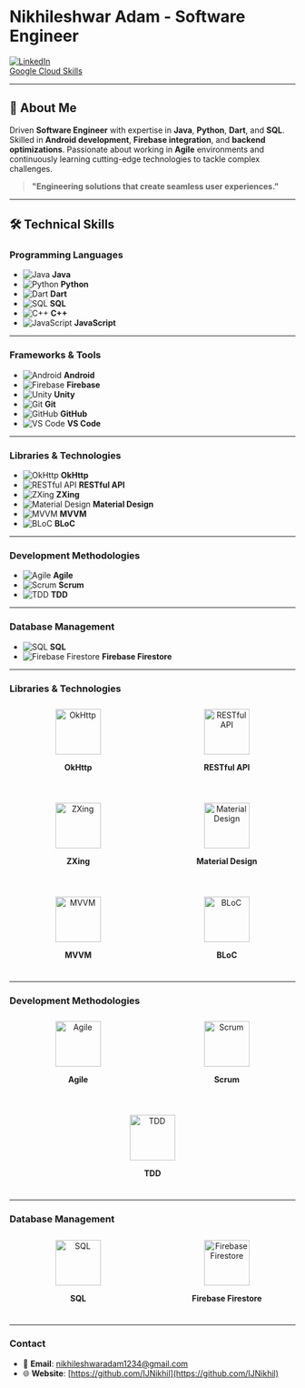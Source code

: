 # Nikhileshwar Adam - Software Engineer

[![LinkedIn](https://img.shields.io/badge/LinkedIn-Nikhileshwar%20Adam-blue)](https://www.linkedin.com/in/nikhileshwar-adam/)  
[Google Cloud Skills](https://www.cloudskillsboost.google/public_profiles/79a13a9b-031c-4e9e-bc2b-93ec856a3b3f)

---

## 📜 About Me
Driven **Software Engineer** with expertise in **Java**, **Python**, **Dart**, and **SQL**. Skilled in **Android development**, **Firebase integration**, and **backend optimizations**. Passionate about working in **Agile** environments and continuously learning cutting-edge technologies to tackle complex challenges.

> **"Engineering solutions that create seamless user experiences."**

---

## 🛠️ **Technical Skills**

### **Programming Languages**
- ![Java](https://img.icons8.com/fluency/50/000000/java.png) **Java**
- ![Python](https://img.icons8.com/fluency/50/000000/python.png) **Python**
- ![Dart](https://img.icons8.com/fluency/50/000000/dart.png) **Dart**
- ![SQL](https://img.icons8.com/fluency/50/000000/sql.png) **SQL**
- ![C++](https://img.icons8.com/fluency/50/000000/c-plus-plus.png) **C++**
- ![JavaScript](https://img.icons8.com/fluency/50/000000/javascript.png) **JavaScript**

---

### **Frameworks & Tools**
- ![Android](https://img.icons8.com/fluency/50/000000/android.png) **Android**
- ![Firebase](https://img.icons8.com/fluency/50/000000/firebase.png) **Firebase**
- ![Unity](https://img.icons8.com/fluency/50/000000/unity.png) **Unity**
- ![Git](https://img.icons8.com/fluency/50/000000/git.png) **Git**
- ![GitHub](https://img.icons8.com/fluency/50/000000/github.png) **GitHub**
- ![VS Code](https://img.icons8.com/fluency/50/000000/visual-studio-code.png) **VS Code**

---

### **Libraries & Technologies**
- ![OkHttp](https://img.icons8.com/fluency/50/000000/okhttp.png) **OkHttp**
- ![RESTful API](https://img.icons8.com/fluency/50/000000/api.png) **RESTful API**
- ![ZXing](https://img.icons8.com/fluency/50/000000/barcode.png) **ZXing**
- ![Material Design](https://img.icons8.com/fluency/50/000000/material.png) **Material Design**
- ![MVVM](https://img.icons8.com/fluency/50/000000/architecture.png) **MVVM**
- ![BLoC](https://img.icons8.com/fluency/50/000000/blocks.png) **BLoC**

---

### **Development Methodologies**
- ![Agile](https://img.icons8.com/fluency/50/000000/trello.png) **Agile**
- ![Scrum](https://img.icons8.com/fluency/50/000000/scrum.png) **Scrum**
- ![TDD](https://img.icons8.com/fluency/50/000000/jest.png) **TDD**

---

### **Database Management**
- ![SQL](https://img.icons8.com/fluency/50/000000/sql.png) **SQL**
- ![Firebase Firestore](https://img.icons8.com/fluency/50/000000/firebase.png) **Firebase Firestore**



---

### **Libraries & Technologies**
<div style="display: flex; flex-wrap: wrap; justify-content: space-around; gap: 20px; align-items: center;">

  <div style="flex: 1 1 150px; text-align: center; padding: 10px;">
    <img src="https://img.icons8.com/ios/50/000000/okhttp.png" alt="OkHttp" style="width: 80px; height: 80px;" />
    <p><strong>OkHttp</strong></p>
  </div>

  <div style="flex: 1 1 150px; text-align: center; padding: 10px;">
    <img src="https://img.icons8.com/ios/50/000000/api.png" alt="RESTful API" style="width: 80px; height: 80px;" />
    <p><strong>RESTful API</strong></p>
  </div>

  <div style="flex: 1 1 150px; text-align: center; padding: 10px;">
    <img src="https://img.icons8.com/ios/50/000000/barcode.png" alt="ZXing" style="width: 80px; height: 80px;" />
    <p><strong>ZXing</strong></p>
  </div>

  <div style="flex: 1 1 150px; text-align: center; padding: 10px;">
    <img src="https://img.icons8.com/ios/50/000000/material.png" alt="Material Design" style="width: 80px; height: 80px;" />
    <p><strong>Material Design</strong></p>
  </div>

  <div style="flex: 1 1 150px; text-align: center; padding: 10px;">
    <img src="https://img.icons8.com/ios/50/000000/architecture.png" alt="MVVM" style="width: 80px; height: 80px;" />
    <p><strong>MVVM</strong></p>
  </div>

  <div style="flex: 1 1 150px; text-align: center; padding: 10px;">
    <img src="https://img.icons8.com/ios/50/000000/blocks.png" alt="BLoC" style="width: 80px; height: 80px;" />
    <p><strong>BLoC</strong></p>
  </div>

</div>

---

### **Development Methodologies**
<div style="display: flex; flex-wrap: wrap; justify-content: space-around; gap: 20px; align-items: center;">

  <div style="flex: 1 1 150px; text-align: center; padding: 10px;">
    <img src="https://img.icons8.com/ios/50/000000/trello.png" alt="Agile" style="width: 80px; height: 80px;" />
    <p><strong>Agile</strong></p>
  </div>

  <div style="flex: 1 1 150px; text-align: center; padding: 10px;">
    <img src="https://img.icons8.com/ios/50/000000/scrum.png" alt="Scrum" style="width: 80px; height: 80px;" />
    <p><strong>Scrum</strong></p>
  </div>

  <div style="flex: 1 1 150px; text-align: center; padding: 10px;">
    <img src="https://img.icons8.com/ios/50/000000/jest.png" alt="TDD" style="width: 80px; height: 80px;" />
    <p><strong>TDD</strong></p>
  </div>

</div>

---

### **Database Management**
<div style="display: flex; flex-wrap: wrap; justify-content: space-around; gap: 20px; align-items: center;">

  <div style="flex: 1 1 150px; text-align: center; padding: 10px;">
    <img src="https://img.icons8.com/ios/50/000000/sql.png" alt="SQL" style="width: 80px; height: 80px;" />
    <p><strong>SQL</strong></p>
  </div>

  <div style="flex: 1 1 150px; text-align: center; padding: 10px;">
    <img src="https://img.icons8.com/ios/50/000000/firebase.png" alt="Firebase Firestore" style="width: 80px; height: 80px;" />
    <p><strong>Firebase Firestore</strong></p>
  </div>

</div>

---

### **Contact**  
- 📧 **Email**: nikhileshwaradam1234@gmail.com  
- 🌐 **Website**: [https://github.com/IJNikhil](https://github.com/IJNikhil)
